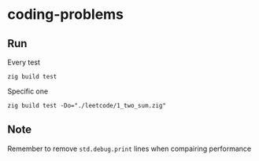 # coding-problems

## Run

Every test

```
zig build test
```

Specific one

```
zig build test -Do="./leetcode/1_two_sum.zig"
```

## Note

Remember to remove `std.debug.print` lines when compairing performance